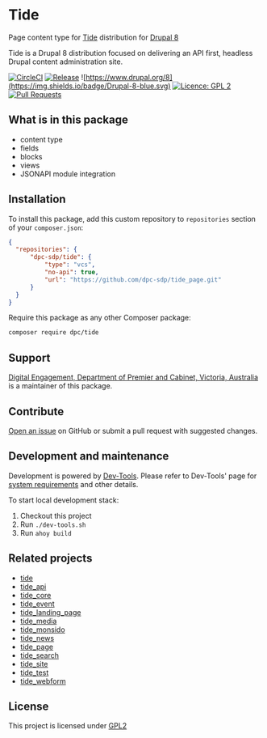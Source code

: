 # Tide
Page content type for [Tide](https://github.com/dpc-sdp/tide) distribution for [Drupal 8](https://github.com/dpc-sdp)

Tide is a Drupal 8 distribution focused on delivering an API first, headless Drupal content administration site.

[![CircleCI](https://circleci.com/gh/dpc-sdp/tide.svg?style=shield&circle-token=2a0e49166724ac193636fba5b458024e00342dce)](https://circleci.com/gh/dpc-sdp/tide)
[![Release](https://img.shields.io/github/release/dpc-sdp/tide.svg)](https://github.com/dpc-sdp/tide/releases/latest)
![https://www.drupal.org/8](https://img.shields.io/badge/Drupal-8-blue.svg)
[![Licence: GPL 2](https://img.shields.io/badge/licence-GPL2-blue.svg)](https://github.com/dpc-sdp/tide/blob/master/LICENSE.txt)
[![Pull Requests](https://img.shields.io/github/issues-pr/dpc-sdp/tide_page.svg)](https://github.com/dpc-sdp/tide/pulls)

## What is in this package
- content type
- fields
- blocks
- views
- JSONAPI module integration

## Installation
To install this package, add this custom repository to `repositories` section of
your `composer.json`:

```json
{
  "repositories": {        
      "dpc-sdp/tide": {
          "type": "vcs",
          "no-api": true,
          "url": "https://github.com/dpc-sdp/tide_page.git"
      }
  }
}
```

Require this package as any other Composer package:
```bash
composer require dpc/tide 
``` 

## Support
[Digital Engagement, Department of Premier and Cabinet, Victoria, Australia](https://github.com/dpc-sdp) 
is a maintainer of this package.

## Contribute
[Open an issue](https://github.com/dpc-sdp) on GitHub or submit a pull request with suggested changes.

## Development and maintenance
Development is powered by [Dev-Tools](https://github.com/dpc-sdp/dev-tools). Please refer to Dev-Tools' 
page for [system requirements](https://github.com/dpc-sdp/dev-tools/#prerequisites) and other details.

To start local development stack:
1. Checkout this project 
2. Run `./dev-tools.sh`
3. Run `ahoy build`
 
## Related projects
- [tide](https://github.com/dpc-sdp/tide)       
- [tide_api](https://github.com/dpc-sdp/tide_api)         
- [tide_core](https://github.com/dpc-sdp/tide_core)
- [tide_event](https://github.com/dpc-sdp/tide_event)
- [tide_landing_page](https://github.com/dpc-sdp/tide_landing_page)
- [tide_media](https://github.com/dpc-sdp/tide_media)     
- [tide_monsido](https://github.com/dpc-sdp/tide_monsido) 
- [tide_news](https://github.com/dpc-sdp/tide_news)       
- [tide_page](https://github.com/dpc-sdp/tide_page)       
- [tide_search](https://github.com/dpc-sdp/tide_search)   
- [tide_site](https://github.com/dpc-sdp/tide_site)       
- [tide_test](https://github.com/dpc-sdp/tide_test)       
- [tide_webform](https://github.com/dpc-sdp/tide_webform)  

## License
This project is licensed under [GPL2](https://github.com/dpc-sdp/tide/blob/master/LICENSE.txt)
